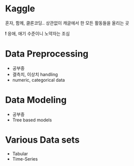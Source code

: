 # Kaggle
혼자, 함께, 클론코딩.. 상관없이 캐글에서 한 모든 활동들을 올리는 곳

❗︎ 응애, 애기 수준이니 노약자는 조심

# Data Preprocessing
- 공부중
- 결측치, 이상치 handling
- numeric, categorical data

# Data Modeling
- 공부중
- Tree based models

# Various Data sets
- Tabular
- Time-Series
